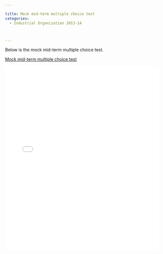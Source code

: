 ```yaml
---

title: Mock mid-term multiple choice test
categories:
  - Industrial Organization 2013-14



---
```

Below is the mock mid-term multiple choice test.  

 

<p >   <a title="View Mock mid-term multiple choice test on Scribd" href="https://www.scribd.com/doc/182451011/Mock-mid-term-multiple-choice-test" >Mock mid-term multiple choice test</a></p><iframe src="//www.scribd.com/embeds/182451011/content?start_page=1&view_mode=scroll&show_recommendations=false" data-auto-height="false" data-aspect-ratio="undefined" scrolling="no" width="100%" height="600" frameborder="0"></iframe>